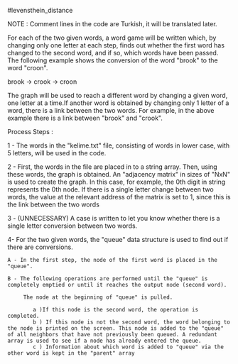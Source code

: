 #levensthein_distance

NOTE : Comment lines in the code are Turkish, it will be translated later.

For each of the two given words, a word game will be written which, by changing only one letter at each step, finds out whether the first word has changed to the second word, and if so, which words have been passed. The following example shows the conversion of the word "brook" to the word "croon".

brook -> crook -> croon

The graph will be used to reach a different word by changing a given word, one letter at a time.If another word is obtained by changing only 1 letter of a word, there is a link between the two words. For example, in the above example there is a link between "brook" and "crook".

Process Steps : 

1 - The words in the "kelime.txt" file, consisting of words in lower case, with 5 letters, will be used in the code.

2 - First, the words in the file are placed in to a string array. Then, using these words, the graph is obtained. An "adjacency matrix" in sizes of "NxN" is used to create the graph. In this case, for example, the 0th digit in string represents the 0th node. If there is a single letter change between two words, the value at the relevant address of the matrix is set to 1, since this is the link between the two words

3 - (UNNECESSARY) A case is written to let you know whether there is a single letter conversion between two words.


4- For the two given words, the "queue" data structure is used to find out if there are conversions.
	
	A - In the first step, the node of the first word is placed in the "queue".

	B - The following operations are performed until the "queue" is completely emptied or until it reaches the output node (second word).

		 The node at the beginning of "queue" is pulled.

			a )If this node is the second word, the operation is completed.
			b ) If this node is not the second word, the word belonging to the node is printed on the screen. This node is added to the "queue" of all neighbors that have not previously been queued. A redundant array is used to see if a node has already entered the queue.
			c ) Information about which word is added to "queue" via the other word is kept in the "parent" array